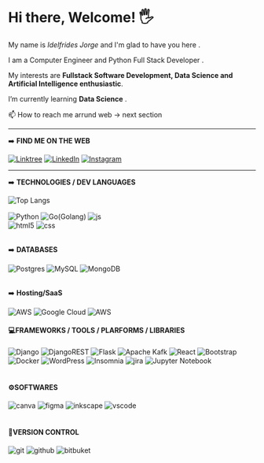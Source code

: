 # Hi there, Welcome!  🖐️
My name is *Idelfrides Jorge* and I'm glad to have you here .

I am a Computer Engineer and Python Full Stack Developer . 

My interests are  **Fullstack Software Development, Data Science and Artificial Intelligence enthusiastic**.

I’m currently learning **Data Science** .

📫 How to reach me arrund web -> next section

---

➡️ **FIND ME ON THE WEB**

[![Linktree](https://img.shields.io/badge/linktree-1de9b6?style=for-the-badge&logo=linktree&logoColor=white)](https://wa.me/qr/2HA5UK32WDSPC1) 
[![LinkedIn](https://img.shields.io/badge/linkedin-%230077B5.svg?style=for-the-badge&logo=linkedin&logoColor=white)](https://www.linkedin.com/in/engidelfridesjorge/)
[![Instagram](https://img.shields.io/badge/Instagram-E4405F?style=for-the-badge&logo=instagram&logoColor=white)](https://www.instagram.com/ijwm_oficial/)

---

➡️ **TECHNOLOGIES / DEV LANGUAGES**

![Top Langs](https://github-readme-stats.vercel.app/api/top-langs/?username=idelfrides&size_weight=1&count_weight=2&show_icons=true&theme=dark)

<div style="display: inline_block">
  <img align="center" alt="Python" src="https://img.shields.io/badge/python-3670A0?style=for-the-badge&logo=python&logoColor=ffdd54" />
  <img align="center" alt="Go(Golang)" src="https://img.shields.io/badge/go-%2300ADD8.svg?style=for-the-badge&logo=go&logoColor=white" />
  <img align="center" alt="js" src="https://img.shields.io/badge/JavaScript-F7DF1E?style=for-the-badge&logo=javascript&logoColor=black" />
  <br>
  <img align="center" alt="html5" src="https://img.shields.io/badge/HTML5-E34F26?style=for-the-badge&logo=html5&logoColor=white" />
  <img align="center" alt="css" src="https://img.shields.io/badge/CSS3-1572B6?style=for-the-badge&logo=css3&logoColor=white" />
</div><br/>

➡️ **DATABASES**
<div>
  <img align="center" alt="Postgres" src="https://img.shields.io/badge/postgres-%23316192.svg?style=for-the-badge&logo=postgresql&logoColor=whit" />
  <img align="center" alt="MySQL" src="https://img.shields.io/badge/mysql-%2300f.svg?style=for-the-badge&logo=mysql&logoColor=white" />
  <img align="center" alt="MongoDB" src="https://img.shields.io/badge/MongoDB-%234ea94b.svg?style=for-the-badge&logo=mongodb&logoColor=white" />
</div><br/>

➡️  **Hosting/SaaS**
<div>
  <img align="center" alt="AWS" src="https://img.shields.io/badge/AWS-%23FF9900.svg?style=for-the-badge&logo=amazon-aws&logoColor=white" />
  <img align="center" alt="Google Cloud" src="https://img.shields.io/badge/GoogleCloud-%234285F4.svg?style=for-the-badge&logo=google-cloud&logoColor=white" />
  <img align="center" alt="AWS" src="https://img.shields.io/badge/AWS-%23FF9900.svg?style=for-the-badge&logo=amazon-aws&logoColor=white" />
</div>

#### 💻**FRAMEWORKS / TOOLS / PLARFORMS / LIBRARIES**
<div>
  <img align="center" alt="Django" src="https://img.shields.io/badge/django-%23092E20.svg?style=for-the-badge&logo=django&logoColor=white" />
  <img align="center" alt="DjangoREST" src="https://img.shields.io/badge/DJANGO-REST-ff1709?style=for-the-badge&logo=django&logoColor=white&color=ff1709&labelColor=gray" />
  <img align="center" alt="Flask" src="https://img.shields.io/badge/flask-%23000.svg?style=for-the-badge&logo=flask&logoColor=white" />
  <img align="center" alt="Apache Kafk" src="https://img.shields.io/badge/Apache%20Kafka-000?style=for-the-badge&logo=apachekafka" />
  <img align="center" alt="React" src="https://img.shields.io/badge/react-%2320232a.svg?style=for-the-badge&logo=react&logoColor=%2361DAFB" />
  <img align="center" alt="Bootstrap" src="https://img.shields.io/badge/bootstrap-%238511FA.svg?style=for-the-badge&logo=bootstrap&logoColor=white" />
  <img align="center" alt="Docker" src="https://img.shields.io/badge/docker-%230db7ed.svg?style=for-the-badge&logo=docker&logoColor=white" />  
  <img align="center" alt="WordPress" src="https://img.shields.io/badge/WordPress-%23117AC9.svg?style=for-the-badge&logo=WordPress&logoColor=white" />
  <img align="center" alt="Insomnia" src="https://img.shields.io/badge/Insomnia-black?style=for-the-badge&logo=insomnia&logoColor=5849BE" />
  <img align="center" alt="jira" src="https://img.shields.io/badge/jira-%230A0FFF.svg?style=for-the-badge&logo=jira&logoColor=white" />
  <img align="center" alt="Jupyter Notebook" src="https://img.shields.io/badge/jupyter-%23FA0F00.svg?style=for-the-badge&logo=jupyter&logoColor=white" />
</div><br/>

#### ⚙️**SOFTWARES**
  <div>
    <img align="center" alt="canva" src="https://img.shields.io/badge/Canva-%2300C4CC.svg?style=for-the-badge&logo=Canva&logoColor=white" />
    <img align="center" alt="figma" src="https://img.shields.io/badge/figma-%23F24E1E.svg?style=for-the-badge&logo=figma&logoColor=white" />
    <img align="center" alt="inkscape" src="https://img.shields.io/badge/Inkscape-e0e0e0?style=for-the-badge&logo=inkscape&logoColor=080A13" />
    <img align="center" alt="vscode" src="https://img.shields.io/badge/Visual%20Studio%20Code-0078d7.svg?style=for-the-badge&logo=visual-studio-code&logoColor=white" />
  </div><br/>

#### 🚀**VERSION CONTROL**
<div>
  <img align="center" alt="git" src="https://img.shields.io/badge/git-%23F05033.svg?style=for-the-badge&logo=git&logoColor=white" />
  <img align="center" alt="github" src="https://img.shields.io/badge/github-%23121011.svg?style=for-the-badge&logo=github&logoColor=white" />
  <img align="center" alt="bitbuket" src="https://img.shields.io/badge/bitbucket-%230047B3.svg?style=for-the-badge&logo=bitbucket&logoColor=white" />
</div><br/>



<!---
idelfrides/idelfrides is a ✨ special ✨ repository because its `README.md` (this file) appears on your GitHub profile.
You can click the Preview link to take a look at your changes.
--->
